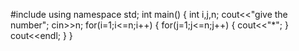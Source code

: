 #include<iostream>
using namespace std;
int main()
{
  int i,j,n;
  cout<<"give the number";
  cin>>n;
  for(i=1;i<=n;i++)
  {
    for(j=1;j<=n;j++)
    {
        cout<<"*";
    }
  cout<<endl;
  }
}
